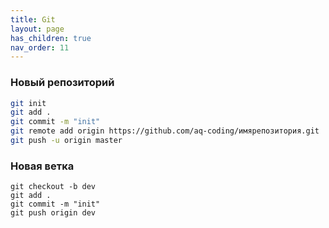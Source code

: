 ```yaml
---
title: Git
layout: page
has_children: true
nav_order: 11
---
```



### Новый репозиторий
```bash
git init  
git add .  
git commit -m "init"  
git remote add origin https://github.com/aq-coding/имярепозитория.git  
git push -u origin master
```
### Новая ветка
```
git checkout -b dev
git add .  
git commit -m "init"  
git push origin dev
```
